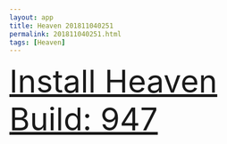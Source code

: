 ```yaml
---
layout: app
title: Heaven 201811040251
permalink: 201811040251.html
tags: [Heaven]
---
```

<div class="pure-g">
    <div class="pure-u-1-1" style="font-size: 4em">
        <a class="pure-button-primary" href="itms-services://?action=download-manifest&url=https%3A%2F%2Flitsungyisigono.github.io%2FTestScript%2Fmanifests%2F201811040251.plist"><i class="fa fa-download" aria-hidden="true"></i>Install Heaven Build: 947</a>
    </div>
</div>